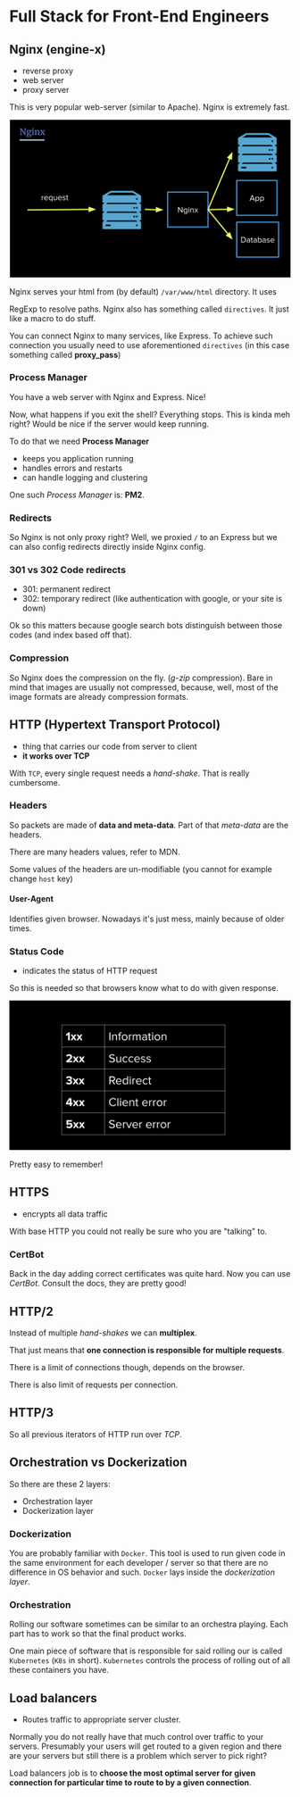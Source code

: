 # Full Stack for Front-End Engineers

## Nginx (engine-x)

- reverse proxy
- web server
- proxy server

This is very popular web-server (similar to Apache). Nginx is extremely fast.

![image info](./assets/nginx.png)

Nginx serves your html from (by default) `/var/www/html` directory. It uses

RegExp to resolve paths. Nginx also has something called `directives`. It just
like a macro to do stuff.

You can connect Nginx to many services, like Express. To achieve such connection
you usually need to use aforementioned `directives` (in this case something
called **proxy_pass**)

### Process Manager

You have a web server with Nginx and Express. Nice!

Now, what happens if you exit the shell? Everything stops. This is kinda meh
right? Would be nice if the server would keep running.

To do that we need **Process Manager**

- keeps you application running
- handles errors and restarts
- can handle logging and clustering

One such _Process Manager_ is: **PM2**.

### Redirects

So Nginx is not only proxy right? Well, we proxied `/` to an Express but we can
also config redirects directly inside Nginx config.

### 301 vs 302 Code redirects

- 301: permanent redirect
- 302: temporary redirect (like authentication with google, or your site is
  down)

Ok so this matters because google search bots distinguish between those codes
(and index based off that).

### Compression

So Nginx does the compression on the fly. (_g-zip_ compression). Bare in mind
that images are usually not compressed, because, well, most of the image formats
are already compression formats.

## HTTP (Hypertext Transport Protocol)

- thing that carries our code from server to client
- **it works over TCP**

With `TCP`, every single request needs a _hand-shake_. That is really
cumbersome.

### Headers

So packets are made of **data and meta-data**. Part of that _meta-data_ are the
headers.

There are many headers values, refer to MDN.

Some values of the headers are un-modifiable (you cannot for example change
`host` key)

#### User-Agent

Identifies given browser. Nowadays it's just mess, mainly because of older
times.

### Status Code

- indicates the status of HTTP request

So this is needed so that browsers know what to do with given response.

![image info](./assets/status-codes.png)

Pretty easy to remember!

## HTTPS

- encrypts all data traffic

With base HTTP you could not really be sure who you are "talking" to.

### CertBot

Back in the day adding correct certificates was quite hard. Now you can use
_CertBot_. Consult the docs, they are pretty good!

## HTTP/2

Instead of multiple _hand-shakes_ we can **multiplex**.

That just means that **one connection is responsible for multiple requests**.

There is a limit of connections though, depends on the browser.

There is also limit of requests per connection.

## HTTP/3

So all previous iterators of HTTP run over _TCP_.

## Orchestration vs Dockerization

So there are these 2 layers:

- Orchestration layer
- Dockerization layer

### Dockerization

You are probably familiar with `Docker`. This tool is used to run given code in
the same environment for each developer / server so that there are no difference
in OS behavior and such. `Docker` lays inside the _dockerization layer_.

### Orchestration

Rolling our software sometimes can be similar to an orchestra playing. Each part
has to work so that the final product works.

One main piece of software that is responsible for said rolling our is called
`Kubernetes` (`K8s` in short). `Kubernetes` controls the process of rolling out
of all these containers you have.

## Load balancers

- Routes traffic to appropriate server cluster.

Normally you do not really have that much control over traffic to your servers.
Presumably your users will get routed to a given region and there are your
servers but still there is a problem which server to pick right?

Load balancers job is to **choose the most optimal server for given connection
for particular time to route to by a given connection**.
